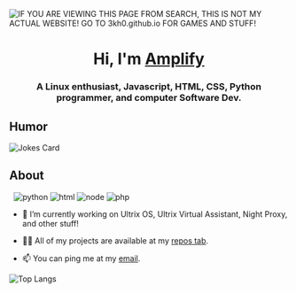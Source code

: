 <img alt="IF YOU ARE VIEWING THIS PAGE FROM SEARCH, THIS IS NOT MY ACTUAL WEBSITE! GO TO 3kh0.github.io FOR GAMES AND STUFF!" src="https://readme-typing-svg.herokuapp.com?vCenter=true&lines=Hello!+I+am+Amplify!;Python+Programmer;HTML+Programmer;Linux+enthusiast;Creator+of+Ultrix+OS+and+AI">
<h1 align="center">Hi, I'm <a href="https://proxy.night-x.com">Amplify</a></h1>
<h3 align="center">A Linux enthusiast, Javascript, HTML, CSS, Python programmer, and computer Software Dev.</h3>
<h2>Humor</h2>
<img src="https://readme-jokes.vercel.app/api" alt="Jokes Card" />
<h2>About</h2>
<p align="left"> 
  <img alt="" src="https://img.shields.io/badge/OS-Ultrix%20OS-red/?logo=linux&color=1793d1">
  <img alt="" src="https://img.shields.io/badge/Editor-VS%20Code-blue/?logo=visualstudiocode&logoColor=blue&color=blue">
  <img src="https://img.shields.io/badge/Knows-Python3-FFF?logo=python&color=yellow" alt="python">
  <img src="https://img.shields.io/badge/Knows-HTML-blue/?logo=html5&logoColor=warning&color=orange" alt="html">
  <img src="https://img.shields.io/badge/Knows-Node.js-blue/?logo=node.js&color=brightgreen" alt="node">
  <img src="https://img.shields.io/badge/Knows-PHP-blue/?logo=php&color=blue" alt="php">
       </p>

- 🔭 I’m currently working on Ultrix OS, Ultrix Virtual Assistant, Night Proxy, and other stuff!

- 👨‍💻 All of my projects are available at my [repos tab](https://github.com/not-amplify?tab=repositories).

- 📫 You can ping me at my [email](mailto:not-amplify@night-x.com).

![Top Langs](https://github-readme-stats.vercel.app/api/top-langs/?username=not-amplify&theme=github_dark)

</html>
